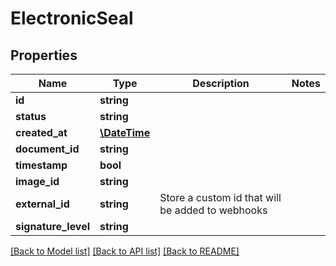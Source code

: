 # ElectronicSeal

## Properties
Name | Type | Description | Notes
------------ | ------------- | ------------- | -------------
**id** | **string** |  | 
**status** | **string** |  | 
**created_at** | [**\DateTime**](\DateTime.md) |  | 
**document_id** | **string** |  | 
**timestamp** | **bool** |  | 
**image_id** | **string** |  | 
**external_id** | **string** | Store a custom id that will be added to webhooks | 
**signature_level** | **string** |  | 

[[Back to Model list]](../../README.md#documentation-for-models) [[Back to API list]](../../README.md#documentation-for-api-endpoints) [[Back to README]](../../README.md)


